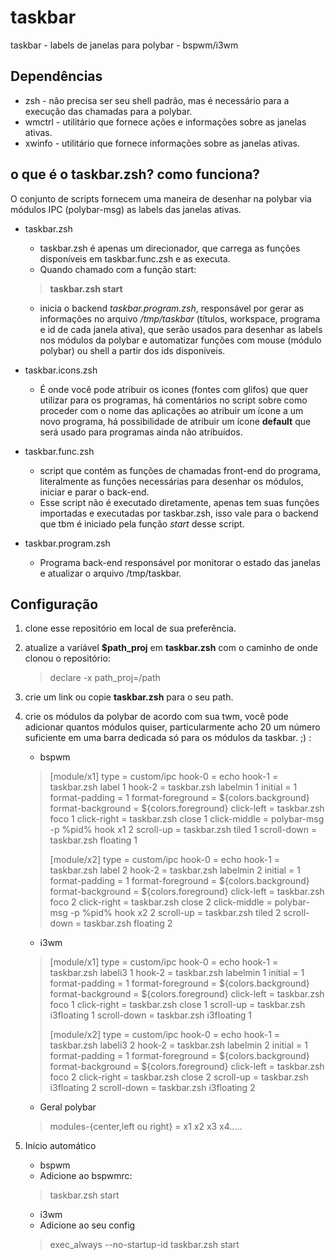 # taskbar
taskbar - labels de janelas para polybar - bspwm/i3wm

## Dependências
* zsh - não precisa ser seu shell padrão, mas é necessário para a execução das chamadas para a polybar.
* wmctrl - utilitário que fornece ações e informações sobre as janelas ativas.
* xwinfo - utilitário que fornece informações sobre as janelas ativas.

## o que é o taskbar.zsh? como funciona?

O conjunto de scripts fornecem uma maneira de desenhar na polybar via módulos IPC (polybar-msg) as labels das janelas ativas.

* taskbar.zsh
	* taskbar.zsh é apenas um direcionador, que carrega as funções disponíveis em taskbar.func.zsh e as executa. 
	* Quando chamado com a função start:
	> **taskbar.zsh start**
	* inicia o backend *taskbar.program.zsh*, responsável por gerar as informações no arquivo */tmp/taskbar* (títulos, workspace, programa e id de cada janela ativa), que serão usados para desenhar as labels nos módulos da polybar e automatizar funções com mouse (módulo polybar) ou shell a partir dos ids disponíveis.

* taskbar.icons.zsh
	* É onde você pode atribuir os icones (fontes com glifos) que quer utilizar para os programas, há comentários no script sobre como proceder com o nome das aplicações ao atribuir um ícone a um novo programa, há possibilidade de atribuir um ícone **default** que será usado para programas ainda não atribuídos.

* taskbar.func.zsh
	* script que contém as funções de chamadas front-end do programa, literalmente as funções necessárias para desenhar os módulos, iniciar e parar o back-end.
	* Esse script não é executado diretamente, apenas tem suas funções importadas e executadas por taskbar.zsh, isso vale para o backend que tbm é iniciado pela função *start* desse script.

* taskbar.program.zsh
	* Programa back-end responsável por monitorar o estado das janelas e atualizar o arquivo /tmp/taskbar.


## Configuração

1. clone esse repositório em local de sua preferência.

2. atualize a variável **$path_proj** em **taskbar.zsh** com o caminho de onde clonou o repositório:
	> declare -x path_proj=/path

3. crie um link ou copie **taskbar.zsh** para o seu path.

4. crie os módulos da polybar de acordo com sua twm, você pode adicionar quantos módulos quiser, particularmente acho 20 um número suficiente em uma barra dedicada só para os módulos da taskbar. ;) :

	* bspwm
	> [module/x1]
	> type = custom/ipc
	> hook-0 = echo
	> hook-1 = taskbar.zsh label 1
	> hook-2 = taskbar.zsh labelmin 1
	> initial = 1
	> format-padding = 1
	> format-foreground = ${colors.background}
	> format-background = ${colors.foreground}
	> click-left = taskbar.zsh foco 1
	> click-right = taskbar.zsh close 1
	> click-middle = polybar-msg -p %pid% hook x1 2
	> scroll-up = taskbar.zsh tiled 1
	> scroll-down = taskbar.zsh floating 1
	> 
	> [module/x2]
	> type = custom/ipc
	> hook-0 = echo
	> hook-1 = taskbar.zsh label 2
	> hook-2 = taskbar.zsh labelmin 2
	> initial = 1
	> format-padding = 1
	> format-foreground = ${colors.background}
	> format-background = ${colors.foreground}
	> click-left = taskbar.zsh foco 2
	> click-right = taskbar.zsh close 2
	> click-middle = polybar-msg -p %pid% hook x2 2
	> scroll-up = taskbar.zsh tiled 2
	> scroll-down = taskbar.zsh floating 2


	* i3wm
	> [module/x1]
	> type = custom/ipc
	> hook-0 = echo
	> hook-1 = taskbar.zsh labeli3 1
	> hook-2 = taskbar.zsh labelmin 1
	> initial = 1
	> format-padding = 1
	> format-foreground = ${colors.background}
	> format-background = ${colors.foreground}
	> click-left = taskbar.zsh foco 1
	> click-right = taskbar.zsh close 1
	> scroll-up = taskbar.zsh i3floating 1
	> scroll-down = taskbar.zsh i3floating 1
	> 
	> [module/x2]
	> type = custom/ipc
	> hook-0 = echo
	> hook-1 = taskbar.zsh labeli3 2
	> hook-2 = taskbar.zsh labelmin 2
	> initial = 1
	> format-padding = 1
	> format-foreground = ${colors.background}
	> format-background = ${colors.foreground}
	> click-left = taskbar.zsh foco 2
	> click-right = taskbar.zsh close 2
	> scroll-up = taskbar.zsh i3floating 2
	> scroll-down = taskbar.zsh i3floating 2

	* Geral polybar
	> modules-{center,left ou right} = x1 x2 x3 x4.....

4. Início automático
	* bspwm
	* Adicione ao bspwmrc:
	> taskbar.zsh start

	* i3wm
	* Adicione ao seu config
	> exec_always --no-startup-id taskbar.zsh start




